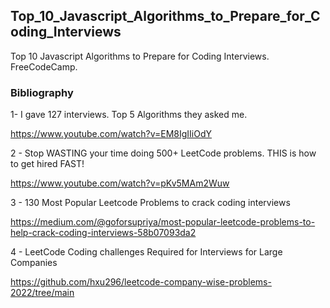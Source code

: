 ## Top_10_Javascript_Algorithms_to_Prepare_for_Coding_Interviews
Top 10 Javascript Algorithms to Prepare for Coding Interviews. FreeCodeCamp.


### Bibliography

1-  I gave 127 interviews. Top 5 Algorithms they asked me.

https://www.youtube.com/watch?v=EM8IgIIiOdY

2 -  Stop WASTING your time doing 500+ LeetCode problems. THIS is how to get hired FAST!

https://www.youtube.com/watch?v=pKv5MAm2Wuw

3 - 130 Most Popular Leetcode Problems to crack coding interviews

https://medium.com/@goforsupriya/most-popular-leetcode-problems-to-help-crack-coding-interviews-58b07093da2


4 -  LeetCode Coding challenges Required for Interviews for Large Companies

https://github.com/hxu296/leetcode-company-wise-problems-2022/tree/main